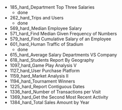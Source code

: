 - 185_hard_Department Top Three Salaries
  - done
- 262_hard_Trips and Users
  - done
- 569_hard_Median Employee Salary
- 571_hard_Find Median Given Frequency of Numbers
- 579_hard_Find Cumulative Salary of an Employee
- 601_hard_Human Traffic of Stadium
  - done
- 615_hard_Average Salary Departments VS Company
- 618_hard_Students Report By Geography
- 1097_hard_Game Play Analysis V
- 1127_hard_User Purchase Platform
- 1159_hard_Market Analysis II
- 1194_hard_Tournament Winners
- 1225_hard_Report Contiguous Dates
- 1336_hard_Number of Transactions per Visit
- 1369_hard_Get the Second Most Recent Activity
- 1384_hard_Total Sales Amount by Year